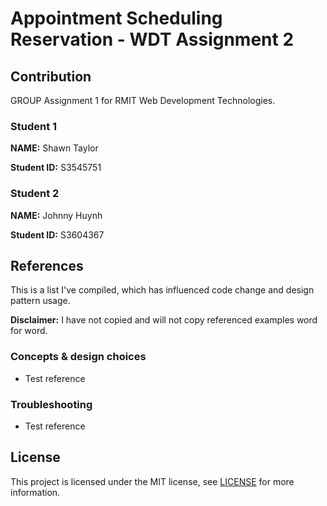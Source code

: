 # Appointment Scheduling Reservation - WDT Assignment 2

## Contribution

GROUP Assignment 1 for RMIT Web Development Technologies.

### Student 1

**NAME:**  Shawn Taylor

**Student ID:** S3545751

### Student 2

**NAME:** Johnny Huynh

**Student ID:** S3604367

## References

This is a list I've compiled, which has influenced code change and design pattern usage.

**Disclaimer:** I have not copied and will not copy referenced examples word for word. 

### Concepts & design choices

- Test reference

### Troubleshooting

- Test reference

## License

This project is licensed under the MIT license, see [LICENSE](https://github.com/johnnyhuy/wdt-assignment-one/blob/master/LICENSE) for more information.
